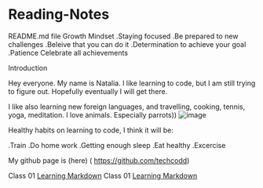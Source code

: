 # Reading-Notes
 README.md file
Growth Mindset
.Staying focused
.Be prepared to new challenges
.Beleive that you can do it
.Determination to achieve your goal
.Patience
Celebrate all achievements

Introduction

Hey everyone. My name is Natalia. I like learning to code, but I am still trying to figure out. Hopefully eventually I will get there.

I like also learning new foreign languages, and travelling, cooking, tennis, yoga, meditation. I love animals. Especially parrots))
![image](https://user-images.githubusercontent.com/124525671/226329430-f0d61899-f3d9-47b1-9903-13532e66c03d.png)

Healthy habits on learning to code, I think it will be:

.Train 
.Do home work
.Getting enough sleep
.Eat healthy
.Excercise 

My github page is (here) ( https://github.com/techcodd)

Class 01 [Learning Markdown](https://.https://github.com/techcodd/Reading-Notes-2) 
Class 01 [Learning Markdown](https://.https://github.com/techcodd/cookie-stand) 
